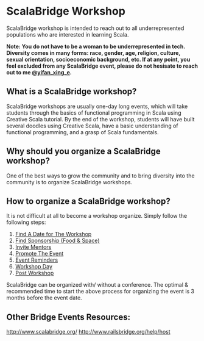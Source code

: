 # ScalaBridge Workshop

ScalaBridge workshop is intended to reach out to all underrepresented populations who are interested in learning Scala.

**Note: You do not have to be a woman to be underrepresented in tech. Diversity comes in many forms: race, gender, age, religion, culture, sexual orientation, socioeconomic background, etc. If at any point, you feel excluded from any ScalaBridge event, please do not hesisate to reach out to me [@yifan_xing_e](https://twitter.com/yifan_xing_e).**


## What is a ScalaBridge workshop?
ScalaBridge workshops are usually one-day long events, which will take students through the basics of functional programming in Scala using Creative Scala tutorial. By the end of the workshop, students will have built several doodles using Creative Scala, have a basic understanding of functional programming, and a grasp of Scala fundamentals.


## Why should you organize a ScalaBridge workshop?
One of the best ways to grow the community and to bring diversity into the community is to organize ScalaBridge workshops. 


## How to organize a ScalaBridge workshop?
It is not difficult at all to become a workshop organize. Simply follow the following steps:

1. [ Find A Date for The Workshop ](#/organize-a-workshop/find-date.md)
2. [ Find Sponsorship (Food & Space) ](#organize-a-workshop/sponsorship.md)
3. [ Invite Mentors ](#organize-a-workshop/invite-mentors.md)
4. [ Promote The Event ](#organize-a-workshop/promote-workshop.md)
5. [ Event Reminders ](#students)
6. [ Workshop Day ](#workshop-day.md)
7. [ Post Workshop ](#postworkshop)



ScalaBridge can be organized with/ without a conference. The optimal & recommended time to start the above process for organizing the event is 3 months before the event date.

## Other Bridge Events Resources:
http://www.scalabridge.org/
http://www.railsbridge.org/help/host
